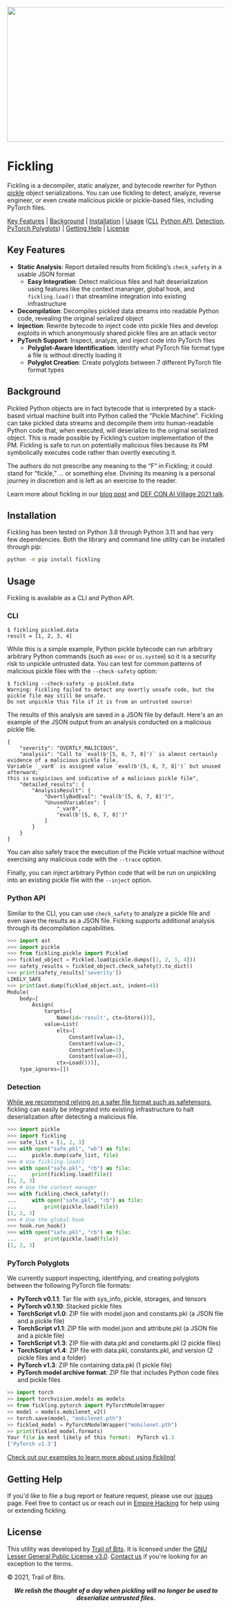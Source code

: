 <p align="center">
<img src="https://github.com/trailofbits/fickling/blob/sh/readme/fickling_image.png" width="600" height="312">
</p>

# Fickling

Fickling is a decompiler, static analyzer, and bytecode rewriter for Python
[pickle](https://docs.python.org/3/library/pickle.html) object serializations.
You can use fickling to detect, analyze, reverse engineer, or even create
malicious pickle or pickle-based files, including PyTorch files.

[Key Features]() | [Background]() | [Installation]() | [Usage]()
([CLI](), [Python API](), [Detection](), [PyTorch Polyglots]()) | [Getting Help]() | [License]()

## Key Features

* **Static Analysis**: Report detailed results from fickling’s `check_safety` in a usable JSON format
  * **Easy Integration**: Detect malicious files and halt deserialization using
features like the context mananger, global hook, and `fickling.load()` that
streamline integration into existing infrastructure
* **Decompilation**: Decompiles pickled data streams into readable Python code,
revealing the original serialized object
* **Injection**: Rewrite bytecode to inject code into pickle files and develop exploits
in which anonymously shared pickle files are an attack vector
* **PyTorch Support**: Inspect, analyze, and inject code into PyTorch files
  * **Polyglot-Aware Identification**: Identify what PyTorch file format type a file is
without directly loading it
  * **Polyglot Creation**: Create polyglots between 7 different PyTorch file format types

## Background

Pickled Python objects are in fact bytecode that is interpreted by a stack-based
virtual machine built into Python called the "Pickle Machine". Fickling can take
pickled data streams and decompile them into human-readable Python code that,
when executed, will deserialize to the original serialized object. This is made
possible by Fickling’s custom implementation of the PM. Fickling is safe to run
on potentially malicious files because its PM symbolically executes code rather
than overtly executing it.

The authors do not prescribe any meaning to the “F” in Fickling; it could stand
for “fickle,” … or something else. Divining its meaning is a personal journey
in discretion and is left as an exercise to the reader.

Learn more about fickling in our
[blog post](https://blog.trailofbits.com/2021/03/15/never-a-dill-moment-exploiting-machine-learning-pickle-files/)
and [DEF CON AI Village 2021 talk](https://www.youtube.com/watch?v=bZ0m_H_dEJI).

## Installation

Fickling has been tested on Python 3.8 through Python 3.11 and has very few dependencies.
Both the library and command line utility can be installed through pip:

```bash
python -m pip install fickling
```

## Usage

Fickling is available as a CLI and Python API. 

### CLI

```console
$ fickling pickled.data
result = [1, 2, 3, 4]
```

While this is a simple example, Python pickle bytecode can run arbitrary
arbitrary Python commands (such as `exec` or `os.system`) so it is a security
risk to unpickle untrusted data. You can test for common patterns of
malicious pickle files with the `--check-safety` option:

```console
$ fickling --check-safety -p pickled.data
Warning: Fickling failed to detect any overtly unsafe code, but the pickle file may still be unsafe.
Do not unpickle this file if it is from an untrusted source!
```

The results of this analysis are saved in a JSON file by default.
Here's an an example of the JSON output from an analysis conducted on a malicious pickle file.

```console
{
    "severity": "OVERTLY_MALICIOUS",
    "analysis": "Call to `eval(b'[5, 6, 7, 8]')` is almost certainly evidence of a malicious pickle file.
Variable `_var0` is assigned value `eval(b'[5, 6, 7, 8]')` but unused afterward;
this is suspicious and indicative of a malicious pickle file",
    "detailed_results": {
        "AnalysisResult": {
            "OvertlyBadEval": "eval(b'[5, 6, 7, 8]')",
            "UnusedVariables": [
                "_var0",
                "eval(b'[5, 6, 7, 8]')"
            ]
        }
    }
}
```

You can also safely trace the execution of the Pickle virtual machine without
exercising any malicious code with the `--trace` option.

Finally, you can inject arbitrary Python code that will be run on unpickling
into an existing pickle file with the `--inject` option.

### Python API 

Similar to the CLI, you can use `check_safety` to analyze a pickle file
and even save the results as a JSON file. Ficking supports additional
analysis through its decompilation capabilities.

```python
>>> import ast
>>> import pickle
>>> from fickling.pickle import Pickled
>>> fickled_object = Pickled.load(pickle.dumps([1, 2, 3, 4]))
>>> safety_results = fickled_object.check_safety().to_dict()
>>> print(safety_results['severity'])
LIKELY_SAFE
>>> print(ast.dump(fickled_object.ast, indent=4))
Module(
    body=[
        Assign(
            targets=[
                Name(id='result', ctx=Store())],
            value=List(
                elts=[
                    Constant(value=1),
                    Constant(value=2),
                    Constant(value=3),
                    Constant(value=4)],
                ctx=Load()))],
    type_ignores=[])
```

### Detection 

[While we recommend relying on a safer file format such as safetensors](https://huggingface.co/blog/safetensors-security-audit),
fickling can easily be integrated into existing infrastructure to halt
deserialization after detecting a malicious file.

```python
>>> import pickle
>>> import fickling
>>> safe_list = [1, 2, 3]
>>> with open("safe.pkl", "wb") as file:
...     pickle.dump(safe_list, file)
>>> # Use fickling.load()
>>> with open("safe.pkl", "rb") as file:
...     print(fickling.load(file))
[1, 2, 3]
>>> # Use the context manager
>>> with fickling.check_safety():
...     with open("safe.pkl", "rb") as file:
...         print(pickle.load(file))
[1, 2, 3]
>>> # Use the global hook
>>> hook.run_hook()
>>> with open("safe.pkl", "rb") as file:
...         print(pickle.load(file))
[1, 2, 3]
```

### PyTorch Polyglots 

We currently support inspecting, identifying, and creating polyglots between the following PyTorch file formats:
* **PyTorch v0.1.1**: Tar file with sys_info, pickle, storages, and tensors
* **PyTorch v0.1.10**: Stacked pickle files
* **TorchScript v1.0**: ZIP file with model.json and constants.pkl (a JSON file and a pickle file)
* **TorchScript v1.1**: ZIP file with model.json and attribute.pkl (a JSON file and a pickle file)
* **TorchScript v1.3**: ZIP file with data.pkl and constants.pkl (2 pickle files)
* **TorchScript v1.4**: ZIP file with data.pkl, constants.pkl, and version (2 pickle files and a folder)
* **PyTorch v1.3**: ZIP file containing data.pkl (1 pickle file)
* **PyTorch model archive format**: ZIP file that includes Python code files and pickle files
```python
>> import torch
>> import torchvision.models as models
>> from fickling.pytorch import PyTorchModelWrapper
>> model = models.mobilenet_v2()
>> torch.save(model, "mobilenet.pth")
>> fickled_model = PyTorchModelWrapper("mobilenet.pth")
>> print(fickled_model.formats)
Your file is most likely of this format:  PyTorch v1.3 
['PyTorch v1.3']
```

[Check out our examples to learn more about using fickling!](https://github.com/trailofbits/fickling/tree/master/example)

## Getting Help

If you'd like to file a bug report or feature request, please use our [issues](https://github.com/trailofbits/fickling/issues) page.
Feel free to contact us or reach out in [Empire Hacking](https://slack.empirehacking.nyc/) for help using or extending fickling.

## License

This utility was developed by [Trail of Bits](https://www.trailofbits.com/).
It is licensed under the [GNU Lesser General Public License v3.0](LICENSE).
[Contact us](mailto:opensource@trailofbits.com) if you're looking for an
exception to the terms.

© 2021, Trail of Bits.

<p align="center">
<strong><i>We relish the thought of a day when pickling will no longer be used to deserialize untrusted files.</i></strong>
</p>
